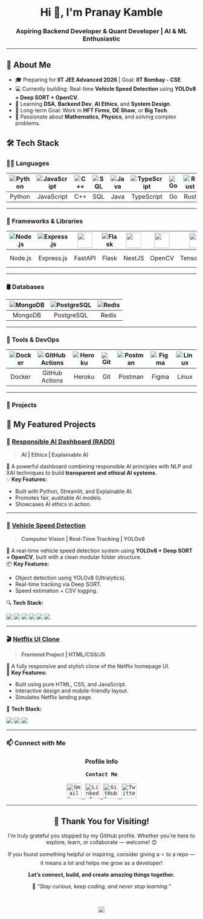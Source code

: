 <h1 align="center">Hi 👋, I'm Pranay Kamble</h1>

<h3 align="center">Aspiring Backend Developer & Quant Developer | AI & ML Enthusiastic </h3>

---

## 🚀 About Me

- 🎓 Preparing for **IIT JEE Advanced 2026** | Goal: **IIT Bombay - CSE**
- 💻 Currently building: Real-time **Vehicle Speed Detection** using **YOLOv8 + Deep SORT + OpenCV**.
- 🌱 Learning **DSA**, **Backend Dev**, **AI Ethics**, and **System Design**.
- 🎯 Long-term Goal: Work in **HFT Firms**, **DE Shaw**, or **Big Tech**.
- 🧠 Passionate about **Mathematics**, **Physics**, and solving complex problems.

## 🛠️ Tech Stack

### 👨‍💻 Languages

| ![Python](https://skillicons.dev/icons?i=python) | ![JavaScript](https://skillicons.dev/icons?i=javascript) | ![C++](https://skillicons.dev/icons?i=cpp) | ![SQL](https://skillicons.dev/icons?i=mysql) | ![Java](https://skillicons.dev/icons?i=java) | ![TypeScript](https://skillicons.dev/icons?i=typescript) | ![Go](https://skillicons.dev/icons?i=go) | ![Rust](https://skillicons.dev/icons?i=rust) |
|:--:|:--:|:--:|:--:|:--:|:--:|:--:|:--:|
| Python | JavaScript | C++ | SQL | Java | TypeScript | Go | Rust |

---

### 🚀 Frameworks & Libraries

| ![Node.js](https://skillicons.dev/icons?i=nodejs) | ![Express.js](https://skillicons.dev/icons?i=express) | <img src="https://cdn.worldvectorlogo.com/logos/fastapi.svg" width="40"/> | ![Flask](https://skillicons.dev/icons?i=flask) | <img src="https://nestjs.com/img/logo-small.svg" width="40"/> | <img src="https://upload.wikimedia.org/wikipedia/commons/3/32/OpenCV_Logo_with_text_svg_version.svg" width="40"/> | <img src="https://upload.wikimedia.org/wikipedia/commons/2/2d/Tensorflow_logo.svg" width="40"/> | <img src="https://upload.wikimedia.org/wikipedia/commons/1/10/PyTorch_logo_icon.svg" width="40"/> | <img src="https://upload.wikimedia.org/wikipedia/commons/0/05/Scikit_learn_logo_small.svg" width="40"/> |
|:--:|:--:|:--:|:--:|:--:|:--:|:--:|:--:|:--:|
| Node.js | Express.js | FastAPI | Flask | NestJS | OpenCV | TensorFlow | PyTorch | Scikit-learn |

---
 
### 🛢️ Databases
| ![MongoDB](https://skillicons.dev/icons?i=mongodb) | ![PostgreSQL](https://skillicons.dev/icons?i=postgres) |![Redis](https://skillicons.dev/icons?i=redis) |
|:--:|:--:|:--:|
| MongoDB | PostgreSQL | Redis |

---

### 🧰 Tools & DevOps
| ![Docker](https://skillicons.dev/icons?i=docker) | ![GitHub Actions](https://skillicons.dev/icons?i=githubactions) | ![Heroku](https://skillicons.dev/icons?i=heroku) | ![Git](https://skillicons.dev/icons?i=git) | ![Postman](https://skillicons.dev/icons?i=postman) | ![Figma](https://skillicons.dev/icons?i=figma) | ![Linux](https://skillicons.dev/icons?i=linux) |
|:--:|:--:|:--:|:--:|:--:|:--:|:--:|
| Docker | GitHub Actions | Heroku | Git | Postman | Figma | Linux |

---

### 🧩 Projects 
## 🚀 My Featured Projects

### 🔭 [Responsible AI Dashboard (RADD)](https://github.com/Pranaykamble000/RADD)
> **AI | Ethics | Explainable AI**

🧠 A powerful dashboard combining responsible AI principles with NLP and XAI techniques to build **transparent and ethical AI systems**.  
💡 **Key Features:**
- Built with Python, Streamlit, and Explainable AI.
- Promotes fair, auditable AI models.
- Showcases AI ethics in action.

---

### 🚗 [Vehicle Speed Detection](https://github.com/Pranaykamble000/vehicle-speed-detection)
> **Computer Vision | Real-Time Tracking | YOLOv8**

🎯 A real-time vehicle speed detection system using **YOLOv8 + Deep SORT + OpenCV**, built with a clean modular folder structure.  
📦 **Key Features:**
- Object detection using YOLOv8 (Ultralytics).
- Real-time tracking via Deep SORT.
- Speed estimation + CSV logging.

🔍 **Tech Stack:** <p>
<img src="https://img.shields.io/badge/Python-3776AB?style=for-the-badge&logo=python&logoColor=white" />
  <img src="https://img.shields.io/badge/OpenCV-5C3EE8?style=for-the-badge&logo=opencv&logoColor=white" />
  <img src="https://img.shields.io/badge/YOLOv8-FF1493?style=for-the-badge&logo=YOLO&logoColor=white" 
/>
  <img src="https://img.shields.io/badge/NumPy-013243?style=for-the-badge&logo=numpy&logoColor=white" />
  <img src="https://img.shields.io/badge/Pandas-150458?style=for-the-badge&logo=pandas&logoColor=white" />
  <img src="https://img.shields.io/badge/Ultralytics-000000?style=for-the-badge&logo=ultralytics&logoColor=white" />
</p>

---

### 🎬 [Netflix UI Clone](https://github.com/Pranaykamble000/Netflix-Clone)
> **Frontend Project | HTML/CSS/JS**

🎥 A fully responsive and stylish clone of the Netflix homepage UI.  
🧩 **Key Features:**
- Built using pure HTML, CSS, and JavaScript.
- Interactive design and mobile-friendly layout.
- Simulates Netflix landing page.

📱 **Tech Stack:**<p>
  <img src="https://img.shields.io/badge/HTML5-E34F26?style=for-the-badge&logo=html5&logoColor=white" />
  <img src="https://img.shields.io/badge/CSS3-1572B6?style=for-the-badge&logo=css3&logoColor=white" />
  <img src="https://img.shields.io/badge/JavaScript-F7DF1E?style=for-the-badge&logo=javascript&logoColor=black" /> 
  </p>
  
---

### 📫 Connect with Me

<div align="center">
<h3>Profile Info</h3>
 <kbd>
  <div align="center">
   <p>
    <strong>Contact Me</strong>
  <br><br>
 <a href="mailto:pranaykamble102007@gmail.com" target="_blank">
  <img src="https://skillicons.dev/icons?i=gmail" width="40" alt="Gmail logo"/>
</a> 
 <a href="https://www.linkedin.com/in/pranay-kamble-180b89367" target="_blank">
  <img src="https://skillicons.dev/icons?i=linkedin" width="40" alt="LinkedIn logo"/>
</a>    
<a href="https://github.com/pranaykamble000" target="_blank">
  <img src="https://skillicons.dev/icons?i=github" width="40" alt="GitHub logo"/>
</a>
<a href="https://x.com/Pranaykamble000" target="_blank">
  <img src="https://skillicons.dev/icons?i=twitter" width="40" alt="Twitter logo"/>
</a>
</p>
</div>
</kbd>
</div>

<hr/>

<h2 align="center">🌟 Thank You for Visiting!</h2>

<p align="center">
  I'm truly grateful you stopped by my GitHub profile.  
  Whether you're here to explore, learn, or collaborate — welcome! 😊
</p>

<p align="center">
  If you found something helpful or inspiring, consider giving a ⭐ to a repo —  
  it means a lot and helps me grow as a developer!
</p>

<p align="center">
  <b>Let’s connect, build, and create amazing things together.</b>
</p>

<p align="center">
  🚀 <i>“Stay curious, keep coding, and never stop learning.”</i>
</p>

<br/>

<p align="center">
  <img src="https://readme-typing-svg.herokuapp.com?font=Fira+Code&size=22&pause=1000&color=00D0FF&center=true&vCenter=true&width=440&lines=See+you+around+👋;Keep+Building+%F0%9F%9A%80;Keep+Learning+Every+Day!+📚" />
</p>
